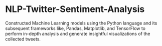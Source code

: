 # NLP-Twitter-Sentiment-Analysis

Constructed Machine Learning models using the Python language and its subsequent frameworks like, Pandas, Matplotlib, and TensorFlow to perform in-depth analysis 
and generate insightful visualizations of the collected tweets.
